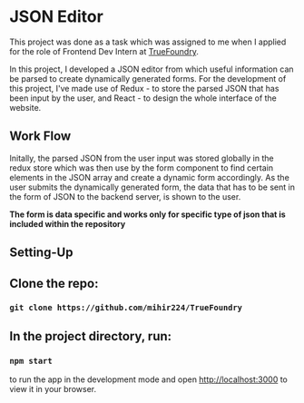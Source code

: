 # JSON Editor

This project was done as a task which was assigned to me when I applied for the role of Frontend Dev Intern at [TrueFoundry](https://www.truefoundry.com/).

In this project, I developed a JSON editor from which useful information can be parsed to create dynamically generated forms. For the development of this project, I've made use of Redux - to store the parsed JSON that has been input by the user, and React - to design the whole interface of the website. 

## Work Flow
Initally, the parsed JSON from the user input was stored globally in the redux store which was then use by the form component to find certain elements in the JSON array and create a dynamic form accordingly. As the user submits the dynamically generated form, the data that has to be sent in the form of JSON to the backend server, is shown to the user. 

**The form is data specific and works only for specific type of json that is included within the repository**

## Setting-Up

## Clone the repo:

### `git clone https://github.com/mihir224/TrueFoundry`

## In the project directory, run: 

### `npm start`

to run the app in the development mode and open [http://localhost:3000](http://localhost:3000) to view it in your browser.

